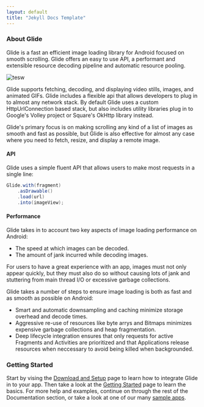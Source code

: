 ```yaml
---
layout: default
title: "Jekyll Docs Template"
---
```


### About Glide

Glide is a fast an efficient image loading library for Android focused on smooth scrolling. Glide offers an easy to use API, a performant and extensible resource decoding pipeline and automatic resource pooling.

![tesw](https://github.com/bumptech/glide/blob/master/static/glide_logo.png?raw=true)

Glide supports fetching, decoding, and displaying video stills, images, and animated GIFs. Glide includes a flexible api that allows developers to plug in to almost any network stack. By default Glide uses a custom HttpUrlConnection based stack, but also includes utility libraries plug in to Google's Volley project or Square's OkHttp library instead.

Glide's primary focus is on making scrolling any kind of a list of images as smooth and fast as possible, but Glide is also effective for almost any case where you need to fetch, resize, and display a remote image.


#### API

Glide uses a simple fluent API that allows users to make most requests in a  single line:

```java
Glide.with(fragment)
    .asDrawable()
    .load(url)
    .into(imageView);
```

#### Performance

Glide takes in to account two key aspects of image loading performance on Android:

* The speed at which images can be decoded.
* The amount of jank incurred while decoding images.

For users to have a great experience with an app, images must not only appear quickly, but they must also do so without causing lots of jank and stuttering from main thread I/O or excessive garbage collections. 

Glide takes a number of steps to ensure image loading is both as fast and as smooth as possible on Android:

* Smart and automatic downsampling and caching minimize storage overhead and decode times. 
* Aggressive re-use of resources like byte arrys and Bitmaps minimizes expensive garbage collections and heap fragmentation. 
* Deep lifecycle integration ensures that only requests for active Fragments and Activities are prioritized and that Applications release resources when neccessary to avoid being killed when backgrounded. 

### Getting Started

Start by vising the [Download and Setup][1] page to learn how to integrate Glide in to your app. Then take a look at the [Getting Started][2] page to learn the basics. For more help and examples, continue on through the rest of the Documentation section, or take a look at one of our many [sample apps][3].

[1]: doc/download-setup.html
[2]: doc/getting-started.html
[3]: ref/samples.html

